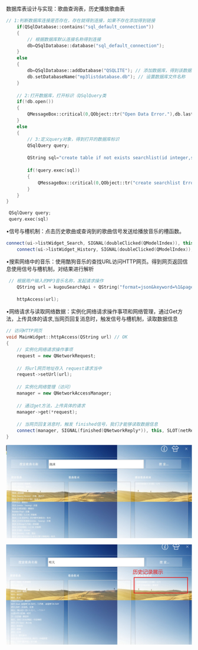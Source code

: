 数据库表设计与实现：歌曲查询表，历史播放歌曲表

```C++
// 1:判断数据库连接是否存在，存在就得到连接，如果不存在添加得到链接
    if(QSqlDatabase::contains("sql_default_connection"))
    {
        // 根据数据库默认连接名称得到连接
        db=QSqlDatabase::database("sql_default_connection");
    }
    else
    {
        db=QSqlDatabase::addDatabase("QSQLITE"); // 添加数据库，得到该数据库的默认连接
        db.setDatabaseName("mp3listdatabase.db"); // 设置数据库文件名称
    }

    // 2:打开数据库，打开标识（QSqlQuery类
    if(!db.open())
    {
        QMessageBox::critical(0,QObject::tr("Open Data Error."),db.lastError().text());
    }
    else
    {
        // 3:定义query对象，得到打开的数据库标识
        QSqlQuery query;

        QString sql="create table if not exists searchlist(id integer,songname text,singername text,album_id text,hash text)";

        if(!query.exec(sql))
        {
            QMessageBox::critical(0,QObject::tr("create searchlist Error."),db.lastError().text());
        }      
    }
}

```

```C++
 QSqlQuery query;
 query.exec(sql)
```

•信号与槽机制：点击历史歌曲或查询到的歌曲信号发送给播放音乐的槽函数。

```C++
connect(ui->listWidget_Search, SIGNAL(doubleClicked(QModelIndex)), this, SLOT(playSearchMusic()));
    connect(ui->listWidget_History, SIGNAL(doubleClicked(QModelIndex)), this, SLOT(playHistoryMusic()));
```

•搜索网络中的音乐：使用酷狗音乐的查找URL访问HTTP网页。得到网页返回信息使用信号与槽机制，对结果进行解析

```C++
 // 根据用户输入的MP3音乐名称，发起请求操作
    QString url = kugouSearchApi + QString("format=json&keyword=%1&page=1&pagesize=20&showtype=1").arg(ui->lineEdit_Search->text());

    httpAccess(url);
```

•网络请求与读取网络数据：实例化网络请求操作事项和网络管理，通过Get方法，上传具体的请求,当网页回复消息时，触发信号与槽机制，读取数据信息

```C++
// 访问HTTP网页
void MainWidget::httpAccess(QString url) // OK
{
    // 实例化网络请求操作事项
    request = new QNetworkRequest;

    // 将url网页地址存入 request请求当中
    request->setUrl(url);

    // 实例化网络管理（访问）
    manager = new QNetworkAccessManager;

    // 通过get方法，上传具体的请求
    manager->get(*request);

    // 当网页回复消息时，触发 finished信号，我们才能够读取数据信息
    connect(manager, SIGNAL(finished(QNetworkReply*)), this, SLOT(netReply(QNetworkReply*)));
}

```

![image-20240313232613947](./assets/Readme/image-20240313232613947.png)

![image-20240313232751261](./assets/Readme/image-20240313232751261.png)
